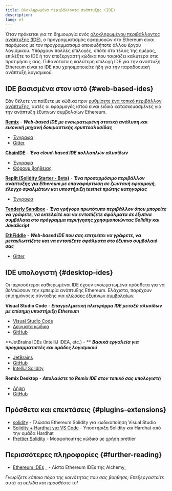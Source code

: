 ```yaml
---
title: Ολοκληρωμένα περιβάλλοντα ανάπτυξης (IDE)
description:
lang: el
---
```


Όταν πρόκειται για τη δημιουργία ενός [ολοκληρωμένου περιβάλλοντος ανάπτυξης (IDE)](https://wikipedia.org/wiki/Integrated_development_environment), ο προγραμματισμός εφαρμογών στο Ethereum είναι παρόμοιος με τον προγραμματισμό οποιουδήποτε άλλου έργου λογισμικού. Υπάρχουν πολλές επιλογές, οπότε στο τέλος της ημέρας, επιλέξτε το IDE ή τον επεξεργαστή κώδικα που ταιριάζει καλύτερα στις προτιμήσεις σας. Πιθανότατα η καλύτερη επιλογή IDE για την ανάπτυξη Ethereum είναι το IDE που χρησιμοποιείτε ήδη για την παραδοσιακή ανάπτυξη λογισμικού.

## IDE βασισμένα στον ιστό {#web-based-ides}

Εάν θέλετε να παίξετε με κώδικα πριν [ρυθμίσετε ένα τοπικό περιβάλλον ανάπτυξης](/developers/local-environment/), αυτές οι εφαρμογές ιστού είναι ειδικά κατασκευασμένες για την ανάπτυξη έξυπνων συμβoλαίων Ethereum.

**[Remix](https://remix.ethereum.org/)** - **_Web-based IDE με ενσωματωμένη στατική ανάλυση και εικονική μηχανή δοκιμαστικής κρυπτοαλυσίδας_**

- [Έγγραφα](https://remix-ide.readthedocs.io/en/latest/#)
- [Gitter](https://gitter.im/ethereum/remix)

**[ChainIDE](https://chainide.com/)** - **_Ένα cloud-based IDE πολλαπλών αλυσίδων_**

- [Έγγραφα](https://chainide.gitbook.io/chainide-english-1/)
- [Φόρουμ βοήθειας](https://forum.chainide.com/)

**[Replit (Solidity Starter - Beta)](https://replit.com/@replit/Solidity-starter-beta)** - **_Ένα προσαρμόσιμο περιβάλλον ανάπτυξης για Ethereum με επαναφόρτωση σε ζωντανή εφαρμογή, έλεγχο σφαλμάτων και υποστήριξη testnet πρώτης κατηγορίας_**

- [Έγγραφα](https://docs.replit.com/)

**[Tenderly Sandbox](https://sandbox.tenderly.co/)** - **_Ένα γρήγορο πρωτότυπο περιβάλλον όπου μπορείτε να γράφετε, να εκτελείτε και να εντοπίζετε σφάλματα σε έξυπνα συμβόλαια στο πρόγραμμα περιήγησης χρησιμοποιώντας Solidity και JavaScript_**

**[EthFiddle](https://ethfiddle.com/)** - **_Web-based IDE που σας επιτρέπει να γράφετε, να μεταγλωττίζετε και να εντοπίζετε σφάλματα στο έξυπνο συμβόλαιό σας_**

- [Gitter](https://gitter.im/loomnetwork/ethfiddle)

## IDE υπολογιστή {#desktop-ides}

Οι περισσότεροι καθιερωμένοι IDE έχουν ενσωματωμένα πρόσθετα για να βελτιώσουν την εμπειρία ανάπτυξης Ethereum. Ελάχιστα, παρέχουν επισημάνσεις σύνταξης για [γλώσσες έξυπνων συμβολαίων](/developers/docs/smart-contracts/languages/).

**Visual Studio Code** - **_Επαγγελματική πλατφόρμα IDE μεταξύ αλυσίδων με επίσημη υποστήριξη Ethereum_**

- [Visual Studio Code](https://code.visualstudio.com/)
- [Δείγματα κώδικα](https://github.com/Azure-Samples/blockchain/blob/master/blockchain-workbench/application-and-smart-contract-samples/readme.md)
- [GitHub](https://github.com/microsoft/vscode)

**JetBrains IDEs (IntelliJ IDEA, etc.) - ** **_Βασικά εργαλεία για προγραμματιστές και ομάδες λογισμικού_**

- [JetBrains](https://www.jetbrains.com/)
- [GitHub](https://github.com/JetBrains)
- [IntelliJ Solidity](https://github.com/intellij-solidity/intellij-solidity/)

**Remix Desktop** - **_Απολαύστε το Remix IDE στον τοπικό σας υπολογιστή_**

- [Λήψη](https://github.com/ethereum/remix-desktop/releases)
- [GitHub](https://github.com/ethereum/remix-desktop)

## Πρόσθετα και επεκτάσεις {#plugins-extensions}

- [solidity](https://marketplace.visualstudio.com/items?itemName=JuanBlanco.solidity) - Γλώσσα Ethereum Solidity για κωδικοποίηση Visual Studio
- [Solidity + Hardhat για VS Code](https://marketplace.visualstudio.com/items?itemName=NomicFoundation.hardhat-solidity) - Υποστήριξη Solidity και Hardhat από την ομάδα Hardhat
- [Prettier Solidity](https://github.com/prettier-solidity/prettier-plugin-solidity) - Μορφοποιητής κώδικα με χρήση prettier

## Περισσότερες πληροφορίες {#further-reading}

- [Ethereum IDEs](https://www.alchemy.com/list-of/web3-ides-on-ethereum) _ - Λίστα Ethereum IDEs της Alchemy_

_Γνωρίζετε κάποιο πόρο της κοινότητας που σας βοήθησε; Επεξεργαστείτε αυτή τη σελίδα και προσθέστε το!_
